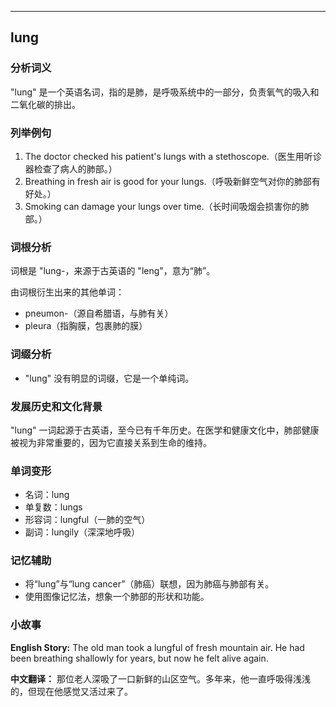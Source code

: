 
---------------
## lung
### 分析词义
"lung" 是一个英语名词，指的是肺，是呼吸系统中的一部分，负责氧气的吸入和二氧化碳的排出。

### 列举例句
1. The doctor checked his patient's lungs with a stethoscope.（医生用听诊器检查了病人的肺部。）
2. Breathing in fresh air is good for your lungs.（呼吸新鲜空气对你的肺部有好处。）
3. Smoking can damage your lungs over time.（长时间吸烟会损害你的肺部。）

### 词根分析
词根是 "lung-，来源于古英语的 "leng"，意为“肺”。

由词根衍生出来的其他单词：
- pneumon-（源自希腊语，与肺有关）
- pleura（指胸膜，包裹肺的膜）

### 词缀分析
- "lung" 没有明显的词缀，它是一个单纯词。

### 发展历史和文化背景
"lung" 一词起源于古英语，至今已有千年历史。在医学和健康文化中，肺部健康被视为非常重要的，因为它直接关系到生命的维持。

### 单词变形
- 名词：lung
- 单复数：lungs
- 形容词：lungful（一肺的空气）
- 副词：lungily（深深地呼吸）

### 记忆辅助
- 将“lung”与“lung cancer”（肺癌）联想，因为肺癌与肺部有关。
- 使用图像记忆法，想象一个肺部的形状和功能。

### 小故事
**English Story:**
The old man took a lungful of fresh mountain air. He had been breathing shallowly for years, but now he felt alive again.

**中文翻译：**
那位老人深吸了一口新鲜的山区空气。多年来，他一直呼吸得浅浅的，但现在他感觉又活过来了。

